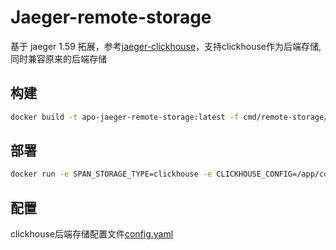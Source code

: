 # Jaeger-remote-storage

基于 jaeger 1.59 拓展，参考[jaeger-clickhouse](https://github.com/jaegertracing/jaeger-clickhouse)，支持clickhouse作为后端存储, 同时兼容原来的后端存储

## 构建

```bash
docker build -t apo-jaeger-remote-storage:latest -f cmd/remote-storage/Dockerfile-APO .
```

## 部署

```bash
docker run -e SPAN_STORAGE_TYPE=clickhouse -e CLICKHOUSE_CONFIG=/app/config.yaml apo-jaeger-remote-storage:latest
```
## 配置
clickhouse后端存储配置文件[config.yaml](https://github.com/CloudDetail/jaeger/blob/apo-1.59/cmd/remote-storage/config.yaml)